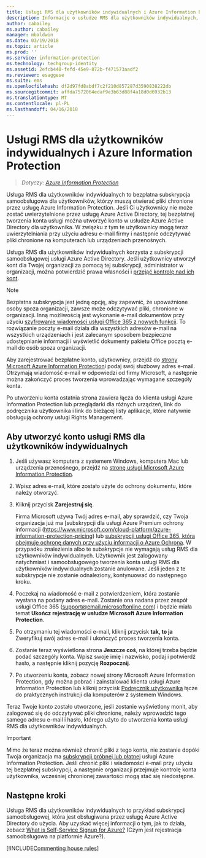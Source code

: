 ```yaml
---
title: Usługi RMS dla użytkowników indywidualnych i Azure Information Protection
description: Informacje o usłudze RMS dla użytkowników indywidualnych, bezpłatna subskrypcja samoobsługowa dla użytkowników, którzy otrzymali chronione pliki, ale nie można uwierzytelnić tych użytkowników, ponieważ dział IT nie będzie zarządzała kontem je na platformie Azure.
author: cabailey
ms.author: cabailey
manager: mbaldwin
ms.date: 03/19/2018
ms.topic: article
ms.prod: ''
ms.service: information-protection
ms.technology: techgroup-identity
ms.assetid: 2efcb440-fefd-45e9-872b-f471573aadf2
ms.reviewer: esaggese
ms.suite: ems
ms.openlocfilehash: df2d97fd8abdf7c2f210d857287d3590838222db
ms.sourcegitcommit: affda7572064edaf9e3b63d88f4a18d0d6932b13
ms.translationtype: MT
ms.contentlocale: pl-PL
ms.lasthandoff: 04/16/2018
---
```

# <a name="rms-for-individuals-and-azure-information-protection"></a>Usługi RMS dla użytkowników indywidualnych i Azure Information Protection

>*Dotyczy: [Azure Information Protection](https://azure.microsoft.com/pricing/details/information-protection)*

Usługa RMS dla użytkowników indywidualnych to bezpłatna subskrypcja samoobsługowa dla użytkowników, którzy muszą otwierać pliki chronione przez usługę Azure Information Protection. Jeśli Ci użytkownicy nie może zostać uwierzytelnione przez usługę Azure Active Directory, tej bezpłatnej tworzenia konta usługi można utworzyć konto w usłudze Azure Active Directory dla użytkownika. W związku z tym te użytkownicy mogą teraz uwierzytelniania przy użyciu adresu e-mail firmy i następnie odczytywać pliki chronione na komputerach lub urządzeniach przenośnych.

Usługa RMS dla użytkowników indywidualnych korzysta z subskrypcji samoobsługowej usługi Azure Active Directory. Jeśli użytkownicy utworzył kont dla Twojej organizacji za pomocą tej subskrypcji, administrator w organizacji, można potwierdzić prawa własności i [przejąć kontrolę nad ich kont](/active-directory/domains-admin-takeover#external-admin-takeover). 


> [!NOTE]
> Bezpłatna subskrypcja jest jedną opcję, aby zapewnić, że upoważnione osoby spoza organizacji, zawsze może odczytywać pliki, chronione w organizacji. Inną możliwością jest wykonanie e-mail dokumentów przy użyciu [szyfrowanie wiadomości usługi Office 365 z nowych funkcji](https://support.office.com/article/7ff0c040-b25c-4378-9904-b1b50210d00e). To rozwiązanie poczty e-mail działa dla wszystkich adresów e-mail na wszystkich urządzeniach i jest zalecanym sposobem bezpieczne udostępnianie informacji i wyświetlić dokumenty pakietu Office pocztą e-mail do osób spoza organizacji. 

Aby zarejestrować bezpłatne konto, użytkownicy, przejdź do [strony Microsoft Azure Information Protection](https://aka.ms/rms-signup)i podaj swój służbowy adres e-mail. Otrzymają wiadomość e-mail w odpowiedzi od firmy Microsoft, a następnie można zakończyć proces tworzenia wprowadzając wymagane szczegóły konta. 

Po utworzeniu konta ostatnia strona zawiera łącza do klienta usługi Azure Information Protection lub przeglądarki dla różnych urządzeń, link do podręcznika użytkownika i link do bieżącej listy aplikacje, które natywnie obsługują ochrony usługi Rights Management. 

## <a name="to-sign-up-for-rms-for-individuals"></a>Aby utworzyć konto usługi RMS dla użytkowników indywidualnych

1. Jeśli używasz komputera z systemem Windows, komputera Mac lub urządzenia przenośnego, przejdź na [stronę usługi Microsoft Azure Information Protection](https://aka.ms/rms-signup).

2. Wpisz adres e-mail, które zostało użyte do ochrony dokumentu, które należy otworzyć.

3. Kliknij przycisk **Zarejestruj się**.

    Firma Microsoft używa Twój adres e-mail, aby sprawdzić, czy Twoja organizacja już ma [subskrypcji dla usługi Azure Premium ochrony informacji (https://www.microsoft.com/cloud-platform/azure-information-protection-pricing) lub [subskrypcji usługi Office 365, która obejmuje ochronę danych przy użyciu informacji o Azure Ochrona](http://download.microsoft.com/download/E/C/F/ECF42E71-4EC0-48FF-AA00-577AC14D5B5C/Azure_Information_Protection_licensing_datasheet_EN-US.pdf). W przypadku znalezienia albo te subskrypcje nie wymagają usług RMS dla użytkowników indywidualnych. Użytkownik jest zalogowany natychmiast i samoobsługowego tworzenia konta usługi RMS dla użytkowników indywidualnych zostanie anulowane. Jeśli jeden z te subskrypcje nie zostanie odnaleziony, kontynuować do następnego kroku.

4. Poczekaj na wiadomość e-mail z potwierdzeniem, która zostanie wysłana na podany adres e-mail. Zostanie ona nadana przez zespół usługi Office 365 (support@email.microsoftonline.com) i będzie miała temat **Ukończ rejestrację w usłudze Microsoft Azure Information Protection**.

5. Po otrzymaniu tej wiadomości e-mail, kliknij przycisk **tak, to ja** Zweryfikuj swój adres e-mail i ukończyć proces tworzenia konta.

6. Zostanie teraz wyświetlona strona **Jeszcze coś**, na której trzeba będzie podać szczegóły konta. Wpisz swoje imię i nazwisko, podaj i potwierdź hasło, a następnie kliknij pozycję **Rozpocznij**.

7. Po utworzeniu konta, zobacz nowej strony Microsoft Azure Information Protection, gdy można pobrać i zainstalować klienta usługi Azure Information Protection lub kliknij przycisk [Podręcznik użytkownika](../rms-client/client-user-guide.md) łącze do praktycznych instrukcji dla komputerów z systemem Windows.

Teraz Twoje konto zostało utworzone, jeśli zostanie wyświetlony monit, aby zalogować się do odczytywać pliki chronione, należy wprowadzić tego samego adresu e-mail i hasło, którego użyto do utworzenia konta usługi RMS dla użytkowników indywidualnych.

> [!IMPORTANT]
> Mimo że teraz można również chronić pliki z tego konta, nie zostanie dopóki Twoja organizacja ma [subskrypcji próbnej lub płatnej](https://azure.microsoft.com/pricing/details/information-protection/) usługi Azure Information Protection. Jeśli chronić pliki i wiadomości e-mail przy użyciu tej bezpłatnej subskrypcji, a następnie organizacji przejmuje kontrolę konta użytkownika, wcześniej chronionej zawartości mogą stać się niedostępne.


## <a name="next-steps"></a>Następne kroki
Usługa RMS dla użytkowników indywidualnych to przykład subskrypcji samoobsługowej, która jest obsługiwana przez usługę Azure Active Directory do użycia. Aby uzyskać więcej informacji o tym, jak to działa, zobacz [What is Self-Service Signup for Azure?](/active-directory/active-directory-self-service-signup) (Czym jest rejestracja samoobsługowa na platformie Azure?).

[!INCLUDE[Commenting house rules](../includes/houserules.md)]
